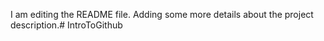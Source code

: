 I am editing the README file. Adding some more details about the project description.# IntroToGithub
